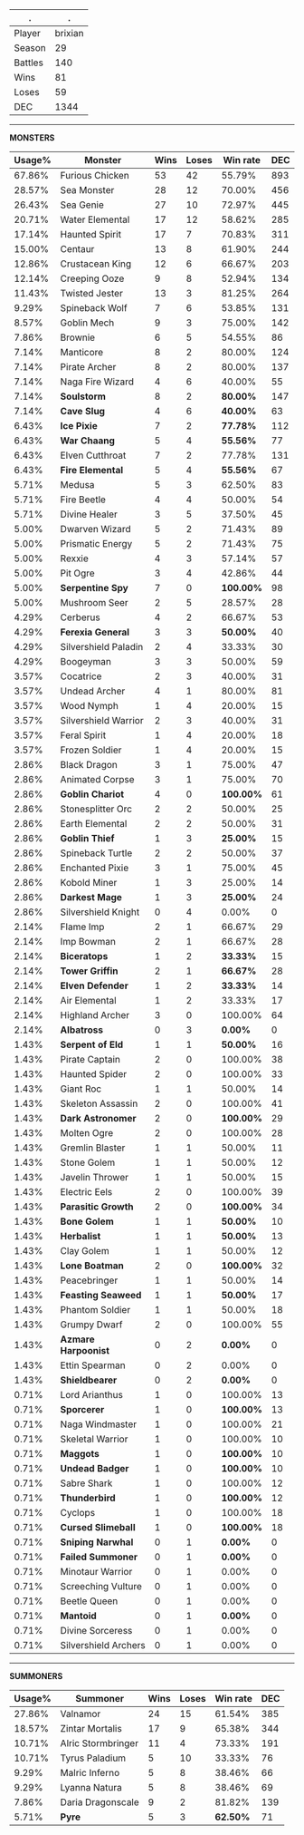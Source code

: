 .|.
|-|-
Player|brixian
Season|29
Battles|140
Wins|81
Loses|59
DEC|1344

---
**MONSTERS**

Usage%|Monster|Wins|Loses|Win rate|DEC|
-|-|-|-|-|-|
67.86%|Furious Chicken|53|42|55.79%|893|
28.57%|Sea Monster|28|12|70.00%|456|
26.43%|Sea Genie|27|10|72.97%|445|
20.71%|Water Elemental|17|12|58.62%|285|
17.14%|Haunted Spirit|17|7|70.83%|311|
15.00%|Centaur|13|8|61.90%|244|
12.86%|Crustacean King|12|6|66.67%|203|
12.14%|Creeping Ooze|9|8|52.94%|134|
11.43%|Twisted Jester|13|3|81.25%|264|
9.29%|Spineback Wolf|7|6|53.85%|131|
8.57%|Goblin Mech|9|3|75.00%|142|
7.86%|Brownie|6|5|54.55%|86|
7.14%|Manticore|8|2|80.00%|124|
7.14%|Pirate Archer|8|2|80.00%|137|
7.14%|Naga Fire Wizard|4|6|40.00%|55|
7.14%|**Soulstorm**|8|2|**80.00%**|147|
7.14%|**Cave Slug**|4|6|**40.00%**|63|
6.43%|**Ice Pixie**|7|2|**77.78%**|112|
6.43%|**War Chaang**|5|4|**55.56%**|77|
6.43%|Elven Cutthroat|7|2|77.78%|131|
6.43%|**Fire Elemental**|5|4|**55.56%**|67|
5.71%|Medusa|5|3|62.50%|83|
5.71%|Fire Beetle|4|4|50.00%|54|
5.71%|Divine Healer|3|5|37.50%|45|
5.00%|Dwarven Wizard|5|2|71.43%|89|
5.00%|Prismatic Energy|5|2|71.43%|75|
5.00%|Rexxie|4|3|57.14%|57|
5.00%|Pit Ogre|3|4|42.86%|44|
5.00%|**Serpentine Spy**|7|0|**100.00%**|98|
5.00%|Mushroom Seer|2|5|28.57%|28|
4.29%|Cerberus|4|2|66.67%|53|
4.29%|**Ferexia General**|3|3|**50.00%**|40|
4.29%|Silvershield Paladin|2|4|33.33%|30|
4.29%|Boogeyman|3|3|50.00%|59|
3.57%|Cocatrice|2|3|40.00%|31|
3.57%|Undead Archer|4|1|80.00%|81|
3.57%|Wood Nymph|1|4|20.00%|15|
3.57%|Silvershield Warrior|2|3|40.00%|31|
3.57%|Feral Spirit|1|4|20.00%|18|
3.57%|Frozen Soldier|1|4|20.00%|15|
2.86%|Black Dragon|3|1|75.00%|47|
2.86%|Animated Corpse|3|1|75.00%|70|
2.86%|**Goblin Chariot**|4|0|**100.00%**|61|
2.86%|Stonesplitter Orc|2|2|50.00%|25|
2.86%|Earth Elemental|2|2|50.00%|31|
2.86%|**Goblin Thief**|1|3|**25.00%**|15|
2.86%|Spineback Turtle|2|2|50.00%|37|
2.86%|Enchanted Pixie|3|1|75.00%|45|
2.86%|Kobold Miner|1|3|25.00%|14|
2.86%|**Darkest Mage**|1|3|**25.00%**|24|
2.86%|Silvershield Knight|0|4|0.00%|0|
2.14%|Flame Imp|2|1|66.67%|29|
2.14%|Imp Bowman|2|1|66.67%|28|
2.14%|**Biceratops**|1|2|**33.33%**|15|
2.14%|**Tower Griffin**|2|1|**66.67%**|28|
2.14%|**Elven Defender**|1|2|**33.33%**|14|
2.14%|Air Elemental|1|2|33.33%|17|
2.14%|Highland Archer|3|0|100.00%|64|
2.14%|**Albatross**|0|3|**0.00%**|0|
1.43%|**Serpent of Eld**|1|1|**50.00%**|16|
1.43%|Pirate Captain|2|0|100.00%|38|
1.43%|Haunted Spider|2|0|100.00%|33|
1.43%|Giant Roc|1|1|50.00%|14|
1.43%|Skeleton Assassin|2|0|100.00%|41|
1.43%|**Dark Astronomer**|2|0|**100.00%**|29|
1.43%|Molten Ogre|2|0|100.00%|28|
1.43%|Gremlin Blaster|1|1|50.00%|11|
1.43%|Stone Golem|1|1|50.00%|12|
1.43%|Javelin Thrower|1|1|50.00%|15|
1.43%|Electric Eels|2|0|100.00%|39|
1.43%|**Parasitic Growth**|2|0|**100.00%**|34|
1.43%|**Bone Golem**|1|1|**50.00%**|10|
1.43%|**Herbalist**|1|1|**50.00%**|13|
1.43%|Clay Golem|1|1|50.00%|12|
1.43%|**Lone Boatman**|2|0|**100.00%**|32|
1.43%|Peacebringer|1|1|50.00%|14|
1.43%|**Feasting Seaweed**|1|1|**50.00%**|17|
1.43%|Phantom Soldier|1|1|50.00%|18|
1.43%|Grumpy Dwarf|2|0|100.00%|55|
1.43%|**Azmare Harpoonist**|0|2|**0.00%**|0|
1.43%|Ettin Spearman|0|2|0.00%|0|
1.43%|**Shieldbearer**|0|2|**0.00%**|0|
0.71%|Lord Arianthus|1|0|100.00%|13|
0.71%|**Sporcerer**|1|0|**100.00%**|13|
0.71%|Naga Windmaster|1|0|100.00%|21|
0.71%|Skeletal Warrior|1|0|100.00%|10|
0.71%|**Maggots**|1|0|**100.00%**|10|
0.71%|**Undead Badger**|1|0|**100.00%**|10|
0.71%|Sabre Shark|1|0|100.00%|12|
0.71%|**Thunderbird**|1|0|**100.00%**|12|
0.71%|Cyclops|1|0|100.00%|18|
0.71%|**Cursed Slimeball**|1|0|**100.00%**|18|
0.71%|**Sniping Narwhal**|0|1|**0.00%**|0|
0.71%|**Failed Summoner**|0|1|**0.00%**|0|
0.71%|Minotaur Warrior|0|1|0.00%|0|
0.71%|Screeching Vulture|0|1|0.00%|0|
0.71%|Beetle Queen|0|1|0.00%|0|
0.71%|**Mantoid**|0|1|**0.00%**|0|
0.71%|Divine Sorceress|0|1|0.00%|0|
0.71%|Silvershield Archers|0|1|0.00%|0|

---
**SUMMONERS**

Usage%|Summoner|Wins|Loses|Win rate|DEC|
-|-|-|-|-|-|
27.86%|Valnamor|24|15|61.54%|385|
18.57%|Zintar Mortalis|17|9|65.38%|344|
10.71%|Alric Stormbringer|11|4|73.33%|191|
10.71%|Tyrus Paladium|5|10|33.33%|76|
9.29%|Malric Inferno|5|8|38.46%|66|
9.29%|Lyanna Natura|5|8|38.46%|69|
7.86%|Daria Dragonscale|9|2|81.82%|139|
5.71%|**Pyre**|5|3|**62.50%**|71|
